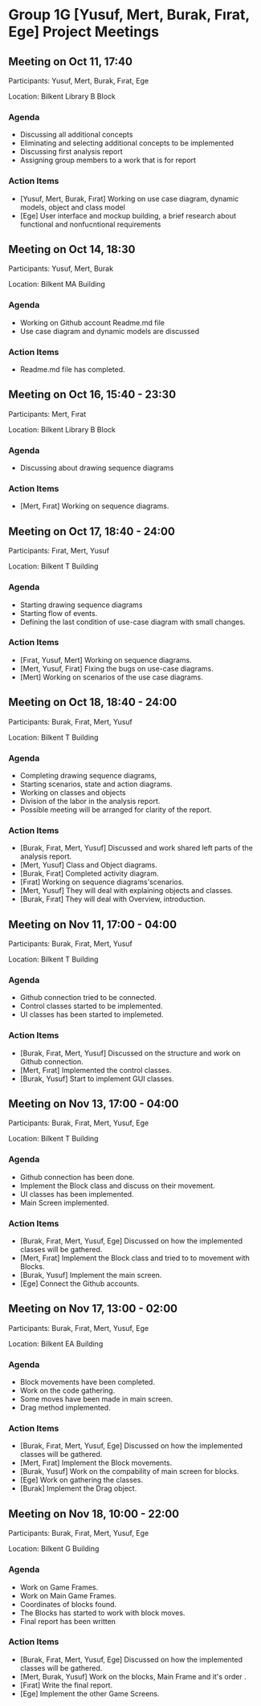 # Group 1G [Yusuf, Mert, Burak, Fırat, Ege] Project Meetings

## Meeting on Oct 11, 17:40

Participants: Yusuf, Mert, Burak, Fırat, Ege

Location: Bilkent Library B Block

### Agenda
- Discussing all additional concepts
- Eliminating and selecting additional concepts to be implemented
- Discussing first analysis report
- Assigning group members to a work that is for report

### Action Items
- [Yusuf, Mert, Burak, Fırat] Working on use case diagram, dynamic models, object and class model
- [Ege] User interface and mockup building, a brief research about functional and nonfucntional requirements

## Meeting on Oct 14, 18:30

Participants: Yusuf, Mert, Burak

Location: Bilkent MA Building 

### Agenda
* Working on Github account Readme.md file
* Use case diagram and dynamic models are discussed

### Action Items
* Readme.md file has completed. 


## Meeting on Oct 16, 15:40 - 23:30

Participants: Mert, Fırat

Location: Bilkent Library B Block

### Agenda
* Discussing about drawing sequence diagrams

### Action Items
* [Mert, Fırat] Working on sequence diagrams.


## Meeting on Oct 17, 18:40 - 24:00

Participants: Fırat, Mert, Yusuf 

Location: Bilkent T Building

### Agenda
* Starting drawing sequence diagrams 
* Starting flow of events.
* Defining the last condition of use-case diagram with small changes.

### Action Items
* [Fırat, Yusuf, Mert] Working on sequence diagrams.
* [Mert, Yusuf, Firat] Fixing the bugs on use-case diagrams.
* [Mert] Working on scenarios of the use case diagrams.

## Meeting on Oct 18, 18:40 - 24:00

Participants: Burak, Fırat, Mert, Yusuf 

Location: Bilkent T Building

### Agenda
* Completing drawing sequence diagrams, 
* Starting scenarios, state and action diagrams.
* Working on classes and objects
* Division of the labor in the analysis report.
* Possible meeting will be arranged for clarity of the report.

### Action Items
* [Burak, Fırat, Mert, Yusuf] Discussed and work shared left parts of the analysis report.
* [Mert, Yusuf] Class and Object diagrams.
* [Burak, Fırat] Completed activity diagram.
* [Fırat] Working on sequence diagrams'scenarios.
* [Mert, Yusuf] They will deal with explaining objects and classes.
* [Burak, Fırat] They will deal with Overview, introduction.



## Meeting on Nov 11, 17:00 - 04:00

Participants: Burak, Fırat, Mert, Yusuf 

Location: Bilkent T Building

### Agenda
* Github connection tried to be connected.
* Control classes started to be implemented.
* UI classes has been started to implemeted.

### Action Items
* [Burak, Fırat, Mert, Yusuf] Discussed on the structure and work on Github connection.
* [Mert, Fırat] Implemented the control classes.
* [Burak, Yusuf] Start to implement GUI classes.




## Meeting on Nov 13, 17:00 - 04:00

Participants: Burak, Fırat, Mert, Yusuf, Ege 

Location: Bilkent T Building

### Agenda
* Github connection has been done. 
* Implement the Block class and discuss on their movement. 
* UI classes has been implemented.
* Main Screen implemented.

### Action Items
* [Burak, Fırat, Mert, Yusuf, Ege] Discussed on how the implemented classes will be gathered.
* [Mert, Fırat] Implement the Block class and tried to to movement with Blocks.
* [Burak, Yusuf] Implement the main screen.
* [Ege] Connect the Github accounts.


## Meeting on Nov 17, 13:00 - 02:00

Participants: Burak, Fırat, Mert, Yusuf, Ege 

Location: Bilkent EA Building

### Agenda
* Block movements have been completed. 
* Work on the code gathering.
* Some moves have been made in main screen.
* Drag method implemented.

### Action Items
* [Burak, Fırat, Mert, Yusuf, Ege] Discussed on how the implemented classes will be gathered.
* [Mert, Fırat] Implement the Block movements.
* [Burak, Yusuf] Work on the compability of main screen for blocks.
* [Ege] Work on gathering the classes.
* [Burak] Implement the Drag object.



## Meeting on Nov 18, 10:00 - 22:00

Participants: Burak, Fırat, Mert, Yusuf, Ege 

Location: Bilkent G Building

### Agenda
* Work on Game Frames.
* Work on Main Game Frames.
* Coordinates of blocks found.
* The Blocks has started to work with block moves.
* Final report has been written

### Action Items
* [Burak, Fırat, Mert, Yusuf, Ege] Discussed on how the implemented classes will be gathered.
* [Mert, Burak, Yusuf] Work on the blocks, Main Frame and it's order .
* [Fırat] Write the final report.
* [Ege] Implement the other Game Screens.



